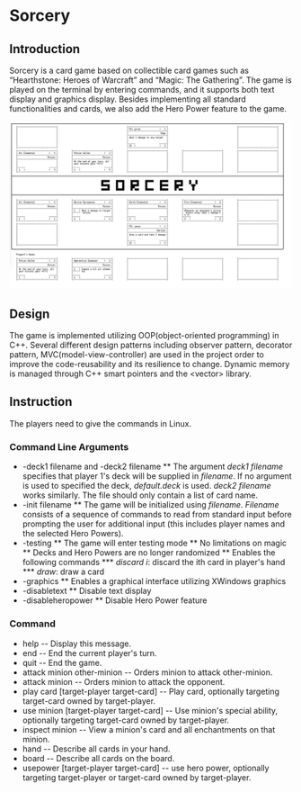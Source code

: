 # Sorcery
## Introduction
Sorcery is a card game based on collectible card games such as “Hearthstone: Heroes of Warcraft” and “Magic: The Gathering”. The game is played on the terminal by entering commands, and it supports both text display and graphics display. Besides implementing all standard functionalities and cards, we also add the Hero Power feature to the game.

![Interface](interface.png)

## Design
The game is implemented utilizing OOP(object-oriented programming) in C++. Several different design patterns including observer pattern, decorator pattern, MVC(model-view-controller) are used in the project order to improve the code-reusability and its resilience to change. Dynamic memory is managed through C++ smart pointers and the \<vector\> library.

## Instruction
The players need to give the commands in Linux. 
### Command Line Arguments
* -deck1 filename and -deck2 filename
 ** The argument _deck1 filename_ specifies that player 1's deck will be supplied in _filename_. If no argument is used to specified the deck, _default.deck_ is used. _deck2 filename_ works similarly. The file should only contain a list of card name.
* -init filename
 ** The game will be initialized using _filename_. _Filename_ consists of a sequence of commands to read from standard input before prompting the user for additional input (this includes player names and the selected Hero Powers).
* -testing
 ** The game will enter testing mode
 ** No limitations on magic
 ** Decks and Hero Powers are no longer randomized 
 ** Enables the following commands
   *** _discard i_: discard the ith card in player's hand
   *** _draw_: draw a card
* -graphics
 ** Enables a graphical interface utilizing XWindows graphics
* -disabletext
 ** Disable text display
* -disableheropower
 ** Disable Hero Power feature
### Command
* help -- Display this message.
* end  -- End the current player's turn.
* quit -- End the game.
* attack minion other-minion -- Orders minion to attack other-minion.
* attack minion -- Orders minion to attack the opponent.
* play card \[target-player target-card] -- Play card, optionally targeting target-card owned by target-player.
* use minion \[target-player target-card] -- Use minion's special ability, optionally targeting target-card owned by target-player.
* inspect minion -- View a minion's card and all enchantments on that minion.
* hand -- Describe all cards in your hand.
* board -- Describe all cards on the board.
* usepower \[target-player target-card] -- use hero power, optionally targeting target-player or target-card owned by target-player.

